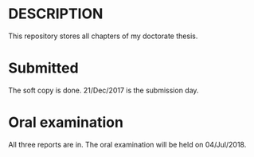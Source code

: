 # DESCRIPTION

This repository stores all chapters of my doctorate thesis.

# Submitted
The soft copy is done. 21/Dec/2017 is the submission day.


# Oral examination
All three reports are in. The oral examination will be held on 04/Jul/2018.